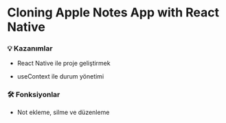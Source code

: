 # Cloning Apple Notes App with React Native

### 💡 Kazanımlar

- React Native ile proje geliştirmek

- useContext ile durum yönetimi


### 🛠️ Fonksiyonlar

- Not ekleme, silme ve düzenleme
